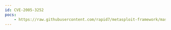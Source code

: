 ```yaml
---
id: CVE-2005-3252
pocs:
    - https://raw.githubusercontent.com/rapid7/metasploit-framework/master/modules/exploits/linux/ids/snortbopre.rb
---
```

